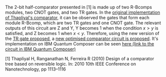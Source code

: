 The 2-bit half-comparator presented in [1] is made up of two R-Bcomps modules, two CNOT gates, and two TR gates. In the [original implementation of Thapliyal's comparator](Thapliyal_original.png), it can be observed the gates that form each module R-Bcomp, which are two TR gates and one CNOT gate. The relevant outputs of this circuit are Z and Y, Y becomes 1 when the condition $x>y$ is satisfied, and Z becomes 1 when $x < y$.
Therefore, using the new version of the [TR gate proposed](../../Gates/TR_gate/TR_proposed.png), a [new optimised comparator circuit is proposed](Proposed_optimised_1.png). It's implementation on IBM Quantum Composer can be seen [here (link to the circuit in IBM Quantum Composer)](https://quantum.ibm.com/composer/files/new?initial=N4IgdghgtgpiBcIAKAnA9gBzQZxgEwAICB5DAFwEsoLdCBhNKDCFCMtFAgIwloIrAEAKgAsIGADYUAnhAkBaAMoAJAIIAlAKIAREABoQAR15QEIYkk0A5AIqrFAWQIAmAHQAGANwAdMAIDGEgCueDAE3kYwUlwAjK4BET5ghigwAOYEhgDaMQAsALpJ-qkZ-jkFSb4imVnOhVU1AMz1YNXZFb6puGQ1AKwtbVkAbC1dMD3ZAOwDNTHuM9kxMaMw3bN1SWMTOc1J2xu%2B27uHNR1g2yN7s-NXi8tJPCgoFDCc2fN6s-mf2XU-Wc1-gV-v1-iN-tN-gAOb41ACcsMWH1my3%2BMT%2Bs2OYAAHl8krjsgiHixnq8asjFojalTAacqaCauCapCajD-gi0RScqj1lSYlj-ASslyDmBBay%2BTdfOLKf9RTKshzri0FRjKUUhXMqUTpUK1cKVZquTC9ngMu8WmQzXiTr9LdbsibDg7FZblRqavqpWKjVSnT7PXzDcr2S1NQtqfj4RGtUlsIG4%2B7dYGIcGkXysY9SW8DWiqfrae16VSmVM-drJXyeYt9fyw%2BS0zkafXHY2lXdG1yBUK2SjG4WDR6O9D%2B0Gh9yK6bzYPndP7raAfbp-6rdOdec%2B%2BOB-OA8Po1uqd6FUty1GLUlBliezGd8fDy149lu9GR4mOweQY2T2jRVmXjmuWral-gHYE%2BhLKkWVbUNOSrPlayvBtxzrMFOwg8dSxnc4XSPIVMLrW5hiXTFG3w59skw71BkuXxHyIjDIJaP8yQtPM5WbIFi1Q1MRxgkM%2Bx-DMv31M4FS5UShTA89kyLQSpyQhczlXXlxyknJ5Uk%2B8zywugAA1eX%2BKi6TfLIJLpT9iSef8GzYlMmipNSGQoxjeJffi9xrISklgXgglSBsCHkAA%2BAgym9HzsD8sJKUCkKyh3CKosDWLQsjXxEv8p98hSsosQy6LTOy4LUrOfLwJyrJ%2Bm8mBfMyoiKposAyrLCrpmq2qCphCr-Wa10KvXXqtQq2N0pqyK6pPYaErGpLPOG0VBuaYasV8AB6VaCAAAX8NBgigMB42FPR3GO06TvOs7TpiPRrtum77ucPRGievRcj0Xp3r0IYvr0SZfr0KEAb0OFgdBkHwZuk65hu27bse9Ebvh%2BHnv5G63ryG6Ppib7sZunGcb%2BmJCcBmISZBmIQecE6qb0Gm6ep6nrucJnHucVnnucDmudpt7nF5-naY%2B5whe%2B5w-rF2nAecEHGhO2WnuuxpFcexpnsaN7Gg%2BxpvsaP7GkBxoQdyE7cmu3JHvN16Lee3I3tyD7cm%2B3I-tyQHchB3oTt6R7eme3o3t6D7em%2B3o-t6QHehBoYTqGa6hkeoZnqGN6hn6Xx9BAUJsGKChyAoNAwDMEAAF8gA)

[1] Thapliyal H, Ranganathan N, Ferreira R (2010) Design of a comparator tree based on reversible logic. In: 2010 10th IEEE Conference on Nanotechnology, pp 1113–1116
